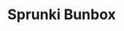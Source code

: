 ---
slug: sprunki-bunbox-2691
title: Sprunki Bunbox
description: "Sprunki Bunbox is an exciting online game. Play for free directly in your browser!"
icon: /images/popular_mods/Sprunki Bunbox.png
url: https://wowtbc.net/sprunkin/Sprunki-bunbox/index.html
previewImage: /images/popular_mods/Sprunki Bunbox.png
type: popular mods

# SEO配置
seo:
  title: "Sprunki Bunbox - Play Free Online Game | Fun Browser Games"
  description: "Sprunki Bunbox - Play this fun online game for free in your browser. No download required!"
  ogImage: "/images/popular_mods/Sprunki Bunbox.png"
  keywords: "sprunki-bunbox-2691, online game, browser game, free game, popular mods game, play online"

videoUrls:
  - https://www.youtube.com/embed/example1
  - https://www.youtube.com/embed/example2

whyPlay:
  title: "Why Play Sprunki Bunbox?"
  items:
    - "Immersive Gameplay: Sprunki Bunbox offers an engaging and immersive gaming experience that will keep you entertained for hours"
    - "Challenging Levels: Test your skills with increasingly difficult challenges and obstacles"
    - "Beautiful Graphics: Enjoy stunning visuals and smooth animations that bring the game world to life"
    - "Regular Updates: New content and features are added regularly to keep the game fresh and exciting"
    - "Free to Play: Experience all the fun without spending a penny"
    - "Community Features: Connect with other players, share strategies, and compete for high scores"
    - "Cross-Platform: Play on any device with a web browser, no downloads required"

features:
  title: "Key Features of Sprunki Bunbox"
  image: "/images/popular_mods/Sprunki Bunbox.png"
  items:
    - "Intuitive Controls: Easy to learn controls make Sprunki Bunbox accessible for players of all skill levels"
    - "Multiple Game Modes: Enjoy various gameplay options that provide different challenges and experiences"
    - "Character Customization: Personalize your gaming experience with unique characters and items"
    - "Achievement System: Complete special tasks to earn rewards and recognition"
    - "Leaderboards: Compete with players worldwide and see who can achieve the highest scores"

characteristics:
  title: "Game Characteristics"
  image: "/images/popular_mods/Sprunki Bunbox.png"
  items:
    - "Genre: Popular mods game with elements of strategy and skill"
    - "Difficulty: Suitable for both casual gamers and those seeking a challenge"
    - "Play Time: Quick sessions or extended gameplay, depending on your preference"
    - "Art Style: Vibrant and engaging visuals that enhance the gaming experience"
    - "Sound Design: Immersive audio that complements the gameplay perfectly"

info: "Sprunki Bunbox is an exciting online game that offers players a unique and engaging gaming experience. With its intuitive controls, stunning visuals, and challenging gameplay, Sprunki Bunbox provides hours of entertainment for players of all ages and skill levels. Whether you're looking for a quick gaming session during a break or an extended play session, Sprunki Bunbox delivers an immersive experience that will keep you coming back for more. The game features multiple levels of increasing difficulty, ensuring that players are constantly challenged as they progress. With regular updates adding new content and features, Sprunki Bunbox remains fresh and exciting, providing endless entertainment options for its growing community of players."

howToPlayIntro: "Welcome to Sprunki Bunbox! This guide will walk you through the basics and help you master the game. Whether you're a beginner or looking to improve your skills, these tips and instructions will enhance your gaming experience."

howToPlaySteps:
  - title: "Getting Started"
    description: "Begin your Sprunki Bunbox adventure by familiarizing yourself with the controls. Use your keyboard or mouse to navigate through the game interface. The tutorial will guide you through the basic mechanics and help you understand the objectives."
  - title: "Understanding the Objectives"
    description: "In Sprunki Bunbox, your main goal is to progress through levels by completing specific objectives. Each level presents unique challenges that require different strategies and approaches."
  - title: "Mastering the Controls"
    description: "Practice using the controls to improve your precision and reaction time. Sprunki Bunbox requires quick reflexes and strategic thinking to overcome obstacles and defeat opponents."
  - title: "Utilizing Power-ups"
    description: "Collect power-ups throughout the game to enhance your abilities and overcome difficult challenges. Each power-up offers unique advantages that can be crucial for success."
  - title: "Developing Strategies"
    description: "As you progress in Sprunki Bunbox, develop effective strategies for different scenarios. Analyze patterns, anticipate challenges, and adapt your approach to maximize your performance."

faq:
  title: "Frequently Asked Questions about Sprunki Bunbox"
  items:
    - question: "Is Sprunki Bunbox free to play?"
      answer: "Yes, Sprunki Bunbox is completely free to play directly in your web browser. No downloads or purchases are required to enjoy the full game experience."
    - question: "Can I play Sprunki Bunbox on mobile devices?"
      answer: "Yes, Sprunki Bunbox is optimized for both desktop and mobile play. You can enjoy the game on any device with a web browser and internet connection."
    - question: "Are there any in-game purchases?"
      answer: "While Sprunki Bunbox is free to play, there may be optional in-game purchases available for cosmetic items or additional features that don't affect core gameplay."
    - question: "How often is Sprunki Bunbox updated?"
      answer: "The developers regularly update Sprunki Bunbox with new content, features, and improvements based on player feedback and game performance."
    - question: "Can I play Sprunki Bunbox offline?"
      answer: "Currently, Sprunki Bunbox requires an internet connection to play as it's a browser-based online game."
    - question: "Is Sprunki Bunbox suitable for children?"
      answer: "Yes, Sprunki Bunbox is designed to be family-friendly and suitable for players of all ages."
    - question: "How do I report bugs or issues?"
      answer: "If you encounter any problems while playing Sprunki Bunbox, you can report them through the game's support page or contact the developers directly through their website."
    - question: "Still Have Questions?"
      answer: "If you have additional questions about Sprunki Bunbox that aren't covered in this FAQ, please visit our support center or contact our customer service team for assistance."
---